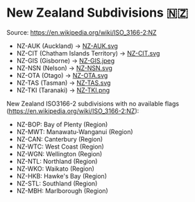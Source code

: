 # New Zealand Subdivisions 🇳🇿

Source: https://en.wikipedia.org/wiki/ISO_3166-2:NZ

* NZ-AUK (Auckland) -> [NZ-AUK.svg](https://github.com/amckenna41/iso3166-flag-icons/blob/main/iso3166-2-icons/NZ/NZ-AUK.svg)
* NZ-CIT (Chatham Islands Territory) -> [NZ-CIT.svg](https://github.com/amckenna41/iso3166-flag-icons/blob/main/iso3166-2-icons/NZ/NZ-CIT.svg)
* NZ-GIS (Gisborne) -> [NZ-GIS.jpeg](https://github.com/amckenna41/iso3166-flag-icons/blob/main/iso3166-2-icons/NZ/NZ-GIS.jpeg)
* NZ-NSN (Nelson) -> [NZ-NSN.svg](https://github.com/amckenna41/iso3166-flag-icons/blob/main/iso3166-2-icons/NZ/NZ-NSN.svg)
* NZ-OTA (Otago) -> [NZ-OTA.svg](https://github.com/amckenna41/iso3166-flag-icons/blob/main/iso3166-2-icons/NZ/NZ-OTA.svg)
* NZ-TAS (Tasman) -> [NZ-TAS.svg](https://github.com/amckenna41/iso3166-flag-icons/blob/main/iso3166-2-icons/NZ/NZ-TAS.svg)
* NZ-TKI (Taranaki) -> [NZ-TKI.png](https://github.com/amckenna41/iso3166-flag-icons/blob/main/iso3166-2-icons/NZ/NZ-TKI.png)

New Zealand ISO3166-2 subdivisions with no available flags (https://en.wikipedia.org/wiki/ISO_3166-2:NZ):

* NZ-BOP: Bay of Plenty (Region)
* NZ-MWT: Manawatu-Wanganui (Region)
* NZ-CAN: Canterbury (Region)
* NZ-WTC: West Coast (Region)
* NZ-WGN: Wellington (Region)
* NZ-NTL: Northland (Region)
* NZ-WKO: Waikato (Region)
* NZ-HKB: Hawke's Bay (Region)
* NZ-STL: Southland (Region)
* NZ-MBH: Marlborough (Region)